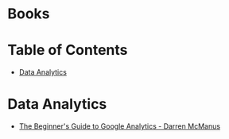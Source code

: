 # Books
# Table of Contents
* [Data Analytics](#data-analytics)

# <a name="data-analytics"></a>Data Analytics
 * [The Beginner's Guide to Google Analytics - Darren McManus]()
